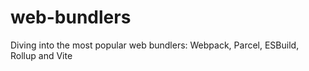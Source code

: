 # web-bundlers
Diving into the most popular web bundlers: Webpack, Parcel, ESBuild, Rollup and Vite
